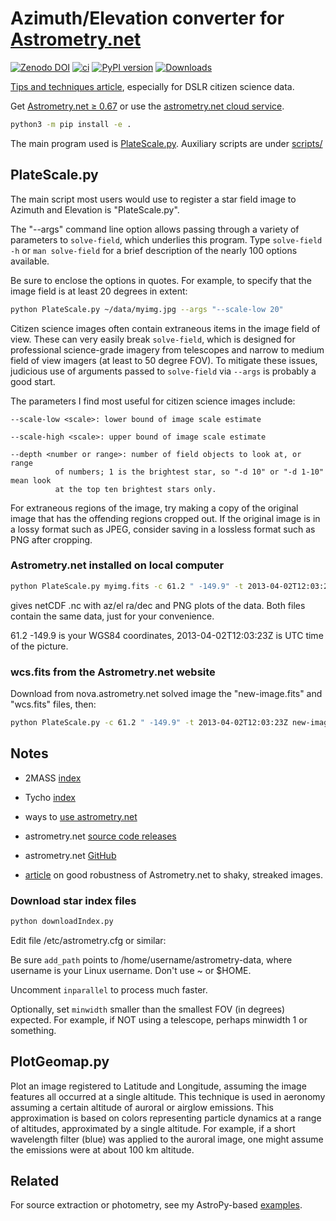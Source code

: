 
# Azimuth/Elevation converter for [Astrometry.net](https://github.com/dstndstn/astrometry.net)

[![Zenodo DOI](https://zenodo.org/badge/19366614.svg)](https://zenodo.org/badge/latestdoi/19366614)
[![ci](https://github.com/space-physics/astrometry_geomap/actions/workflows/ci.yml/badge.svg)](https://github.com/space-physics/astrometry_geomap/actions/workflows/ci.yml)
[![PyPI version](https://img.shields.io/pypi/pyversions/astrometry-azel.svg)](https://pypi.python.org/pypi/astrometry-azel)
[![Downloads](http://pepy.tech/badge/astrometry-azel)](http://pepy.tech/project/astrometry-azel)

[Tips and techniques article](https://www.scivision.dev/astrometry-tips-techniques), especially for DSLR citizen science data.

Get
[Astrometry.net &ge; 0.67](https://scivision.dev/astrometry-install-usage)
or use the
[astrometry.net cloud service](http://nova.astrometry.net/upload).

```sh
python3 -m pip install -e .
```

The main program used is [PlateScale.py](./PlateScale.py).
Auxiliary scripts are under [scripts/](./scripts/)

## PlateScale.py

The main script most users would use to register a star field image to Azimuth and Elevation is "PlateScale.py".

The "--args" command line option allows passing through a variety of parameters to `solve-field`, which underlies this program.
Type `solve-field -h` or `man solve-field` for a brief description of the nearly 100 options available.

Be sure to enclose the options in quotes.
For example, to specify that the image field is at least 20 degrees in extent:

```sh
python PlateScale.py ~/data/myimg.jpg --args "--scale-low 20"
```

Citizen science images often contain extraneous items in the image field of view.
These can very easily break `solve-field`, which is designed for professional science-grade imagery from telescopes and narrow to medium field of view imagers (at least to 50 degree FOV).
To mitigate these issues, judicious use of arguments passed to `solve-field` via `--args` is probably a good start.

The parameters I find most useful for citizen science images include:

```
--scale-low <scale>: lower bound of image scale estimate

--scale-high <scale>: upper bound of image scale estimate

--depth <number or range>: number of field objects to look at, or range
          of numbers; 1 is the brightest star, so "-d 10" or "-d 1-10" mean look
          at the top ten brightest stars only.
```

For extraneous regions of the image, try making a copy of the original image that has the offending regions  cropped out.
If the original image is in a lossy format such as JPEG, consider saving in a lossless format such as PNG after cropping.

### Astrometry.net installed on local computer

```sh
python PlateScale.py myimg.fits -c 61.2 " -149.9" -t 2013-04-02T12:03:23Z
```

gives netCDF .nc with az/el ra/dec and PNG plots of the data.
Both files contain the same data, just for your convenience.

61.2 -149.9 is your WGS84 coordinates, 2013-04-02T12:03:23Z is UTC time of the picture.

### wcs.fits from the Astrometry.net website

Download from nova.astrometry.net solved image the "new-image.fits" and "wcs.fits" files, then:

```sh
python PlateScale.py -c 61.2 " -149.9" -t 2013-04-02T12:03:23Z new-image.fits
```

## Notes

* 2MASS [index](http://broiler.astrometry.net/~dstn/4200/)
* Tycho [index](http://broiler.astrometry.net/~dstn/4100/)

* ways to [use astrometry.net](http://astrometry.net/use.html)
* astrometry.net [source code releases](http://astrometry.net/downloads/)
* astrometry.net [GitHub](https://github.com/dstndstn/astrometry.net)

* [article](https://www.dsi.uni-stuttgart.de/institut/mitarbeiter/schindler/Schindler_et_al._2016.pdf) on good robustness of Astrometry.net to shaky, streaked images.

### Download star index files

```sh
python downloadIndex.py
```

Edit file /etc/astrometry.cfg or similar:

Be sure `add_path` points to /home/username/astrometry-data, where username is your Linux username.
Don't use ~ or $HOME.

Uncomment `inparallel` to process much faster.

Optionally, set `minwidth` smaller than the smallest FOV (in degrees) expected.
For example, if NOT using a telescope, perhaps minwidth 1 or something.

## PlotGeomap.py

Plot an image registered to Latitude and Longitude, assuming the image features all occurred at a single altitude.
This technique is used in aeronomy assuming a certain altitude of auroral or airglow emissions.
This approximation is based on colors representing particle dynamics at a range of altitudes, approximated by a single altitude.
For example, if a short wavelength filter (blue) was applied to the auroral image, one might assume the emissions were at about 100 km altitude.

## Related

For source extraction or photometry, see my AstroPy-based
[examples](https://github.com/scivision/starscale).
